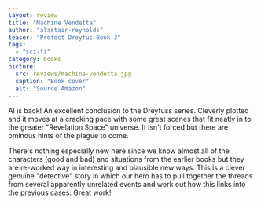 ```yaml
---
layout: review
title: "Machine Vendetta"
author: "alastair-reynolds"
teaser: "Prefect Dreyfus Book 3"
tags:
  - "sci-fi"
category: books
picture:
  src: reviews/machine-vendetta.jpg
  caption: "Book cover"
  alt: "Source Amazon"
---
```

Al is back! An excellent conclusion to the Dreyfuss series. Cleverly plotted and it moves
at a cracking pace with some great scenes that fit neatly in to the greater
"Revelation Space" universe. It isn't forced but there are ominous hints of the plague to
come.

There's nothing especially new here since we know almost all of the characters (good and
bad) and situations from the earlier books but they are re-worked way in interesting
and plausible new ways. This is a clever genuine "detective" story in which our hero
has to pull together the threads from several apparently unrelated events and
work out how this links into the previous cases. Great work!
